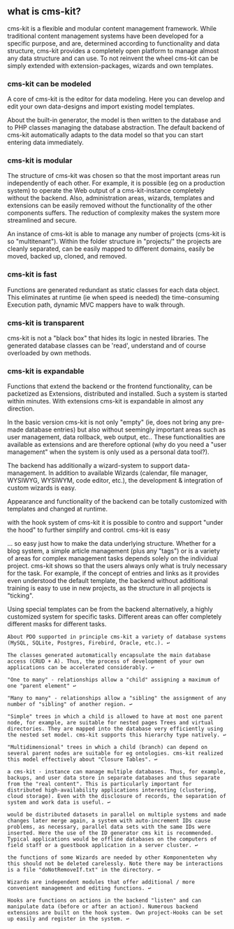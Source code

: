 ## what is cms-kit?

cms-kit is a flexible and modular content management framework. While traditional content management systems have been developed for a specific purpose, and are, determined according to functionality and data structure, cms-kit provides a completely open platform to manage almost any data structure and can use. To not reinvent the wheel cms-kit can be simply extended with extension-packages, wizards and own templates.


### cms-kit can be modeled

A core of cms-kit is the editor for data modeling. Here you can develop and edit your own data-designs and import existing model templates. 

About the built-in generator, the model is then written to the database and to PHP classes managing the database abstraction. The default backend of cms-kit automatically adapts to the data model so that you can start entering data immediately.


### cms-kit is modular

The structure of cms-kit was chosen so that the most important areas run independently of each other. For example, it is possible (eg on a production system) to operate the Web output of a cms-kit-instance completely without the backend. Also, administration areas, wizards, templates and extensions can be easily removed without the functionality of the other components suffers. The reduction of complexity makes the system more streamlined and secure.

An instance of cms-kit is able to manage any number of projects (cms-kit is so "multitenant"). Within the folder structure in "projects/" the projects are cleanly separated, can be easily mapped to different domains, easily be moved, backed up, cloned, and removed.

### cms-kit is fast

Functions are generated redundant as static classes for each data object. This eliminates at runtime (ie when speed is needed) the time-consuming Execution path, dynamic MVC mappers have to walk through.

### cms-kit is transparent

cms-kit is not a "black box" that hides its logic in nested libraries. The generated database classes can be 'read', understand and of course overloaded by own methods.

### cms-kit is expandable

Functions that extend the backend or the frontend functionality, can be packetized as Extensions, distributed and installed. Such a system is started within minutes. With extensions cms-kit is expandable in almost any direction.

In the basic version cms-kit is not only "empty" (ie, does not bring any pre-made database entries) but also without seemingly important areas such as user management, data rollback, web output, etc.. These functionalities are available as extensions and are therefore optional (why do you need a "user management" when the system is only used as a personal data tool?).

The backend has additionally a wizard-system to support data-management. In addition to available Wizards (calendar, file manager, WYSIWYG, WYSIWYM, code editor, etc.), the development & integration of custom wizards is easy.

Appearance and functionality of the backend can be totally customized with templates and changed at runtime.

with the hook system of cms-kit it is possible to contro and support "under the hood" to further simplify and control.
cms-kit is easy

... so easy just how to make the data underlying structure. Whether for a blog system, a simple article management (plus any "tags") or is a variety of areas for complex management tasks depends solely on the individual project. cms-kit shows so that the users always only what is truly necessary for the task. For example, if the concept of entries and links as it provides even understood the default template, the backend without additional training is easy to use in new projects, as the structure in all projects is "ticking".

Using special templates can be from the backend alternatively, a highly customized system for specific tasks. Different areas can offer completely different masks for different tasks.

    About PDO supported in principle cms-kit a variety of database systems (MySQL, SQLite, Postgres, Firebird, Oracle, etc.). ↩

    The classes generated automatically encapsulate the main database access (CRUD + A). Thus, the process of development of your own applications can be accelerated considerably. ↩

    "One to many" - relationships allow a "child" assigning a maximum of one "parent element" ↩

    "Many to many" - relationships allow a "sibling" the assignment of any number of "sibling" of another region. ↩

    "Simple" trees in which a child is allowed to have at most one parent node, for example, are suitable for nested pages Trees and virtual directories. They are mapped into the database very efficiently using the nested set model. cms-kit supports this hierarchy type natively. ↩

    "Multidimensional" trees in which a child (branch) can depend on several parent nodes are suitable for eg ontologies. cms-kit realized this model effectively about "Closure Tables". ↩

    a cms-kit - instance can manage multiple databases. Thus, for example, backups, and user data store in separate databases and thus separate from the "real content". This is particularly important for distributed high-availability applications interesting (clustering, cloud storage). Even with the disclosure of records, the separation of system and work data is useful. ↩

    would be distributed datasets in parallel on multiple systems and made changes later merge again, a system with auto-increment IDs cause problems, as necessary, parallel data sets with the same IDs were inserted. Here the use of the ID generator cms kit is recommended. Typical applications would be offline databases on the computers of field staff or a guestbook application in a server cluster. ↩

    the functions of some Wizards are needed by other Komponenteten why this should not be deleted carelessly. Note there may be interactions is a file "doNotRemoveIf.txt" in the directory. ↩

    Wizards are independent modules that offer additional / more convenient management and editing functions. ↩

    Hooks are functions on actions in the backend "listen" and can manipulate data (before or after an action). Numerous backend extensions are built on the hook system. Own project-Hooks can be set up easily and register in the system. ↩ 
